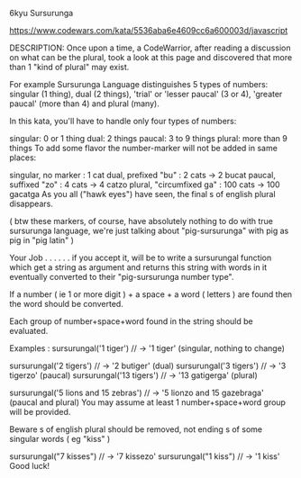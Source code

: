 6kyu Sursurunga

https://www.codewars.com/kata/5536aba6e4609cc6a600003d/javascript

DESCRIPTION:
Once upon a time, a CodeWarrior, after reading a discussion on what can be the plural, took a look at this page and discovered that more than 1 "kind of plural" may exist.

For example Sursurunga Language distinguishes 5 types of numbers: singular (1 thing), dual (2 things), 'trial' or 'lesser paucal' (3 or 4), 'greater paucal' (more than 4) and plural (many).

In this kata, you'll have to handle only four types of numbers:

singular: 0 or 1 thing
dual: 2 things
paucal: 3 to 9 things
plural: more than 9 things
To add some flavor the number-marker will not be added in same places:

singular, no marker : 1 cat
dual, prefixed "bu" : 2 cats -> 2 bucat
paucal, suffixed "zo" : 4 cats -> 4 catzo
plural, "circumfixed ga" : 100 cats -> 100 gacatga
As you all ("hawk eyes") have seen, the final s of english plural disappears.

( btw these markers, of course, have absolutely nothing to do with true sursurunga language, we're just talking about "pig-sursurunga" with pig as pig in "pig latin" )

Your Job . . .
. . . if you accept it, will be to write a sursurungal function which get a string as argument and returns this string with words in it eventually converted to their "pig-sursurunga number type".

If a number ( ie 1 or more digit ) + a space + a word ( letters ) are found then the word should be converted.

Each group of number+space+word found in the string should be evaluated.

Examples :
sursurungal('1 tiger')      // -> '1 tiger' (singular, nothing to change)

sursurungal('2 tigers')     // -> '2 butiger' (dual)
sursurungal('3 tigers')     // -> '3 tigerzo' (paucal)
sursurungal('13 tigers')    // -> '13 gatigerga' (plural)

sursurungal('5 lions and 15 zebras') // -> '5 lionzo and 15 gazebraga' (paucal and plural)
You may assume at least 1 number+space+word group will be provided.

Beware s of english plural should be removed, not ending s of some singular words ( eg "kiss" )

sursurungal("7 kisses") // -> '7 kissezo'
sursurungal("1 kiss")   // -> '1 kiss'
Good luck!